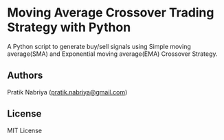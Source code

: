# Moving Average Crossover Trading Strategy with Python 
A Python script to generate buy/sell signals using Simple moving average(SMA) and Exponential moving average(EMA) Crossover Strategy.

## Authors

Pratik Nabriya (pratik.nabriya@gmail.com)

## License 

MIT License
